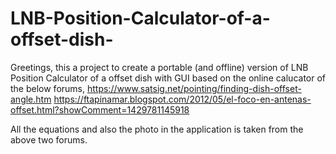 # LNB-Position-Calculator-of-a-offset-dish-
Greetings, this a project to create a portable (and offline) version of LNB Position Calculator of a offset dish with GUI based on the online calucator of the below forums,
https://www.satsig.net/pointing/finding-dish-offset-angle.htm https://ftapinamar.blogspot.com/2012/05/el-foco-en-antenas-offset.html?showComment=1429781145918

All the equations and also the photo in the application is taken from the above two forums.

